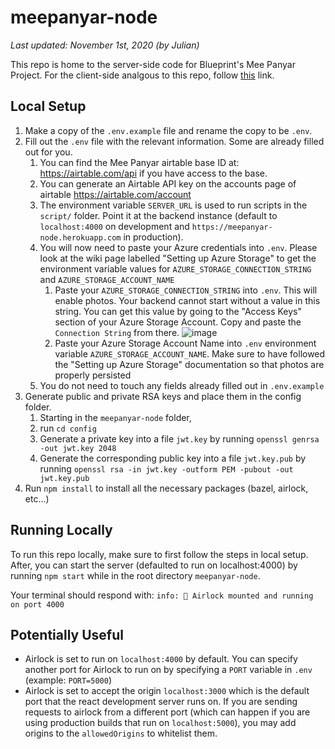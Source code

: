 # meepanyar-node

_Last updated: November 1st, 2020 (by Julian)_

This repo is home to the server-side code for Blueprint's Mee Panyar Project. For the client-side analgous to this repo, follow [this](https://github.com/calblueprint/meepanyar) link.

## Local Setup
1. Make a copy of the `.env.example` file and rename the copy to be `.env`.
2. Fill out the `.env` file with the relevant information. Some are already filled out for you.
    1. You can find the Mee Panyar airtable base ID at: https://airtable.com/api if you have access to the base.
    2. You can generate an Airtable API key on the accounts page of airtable https://airtable.com/account
    3. The environment variable `SERVER_URL` is used to run scripts in the `script/` folder. Point it at the backend instance (default to `localhost:4000` on development and `https://meepanyar-node.herokuapp.com` in production).
    4. You will now need to paste your Azure credentials into `.env`. Please look at the wiki page labelled "Setting up Azure Storage" to get the environment variable values for `AZURE_STORAGE_CONNECTION_STRING` and `AZURE_STORAGE_ACCOUNT_NAME`
        1. Paste your `AZURE_STORAGE_CONNECTION_STRING` into `.env`. This will enable photos. Your backend cannot start without a value in this string. You can get this value by going to the "Access Keys" section of your Azure Storage Account. Copy and paste the `Connection String` from there.
       ![image](https://user-images.githubusercontent.com/35501399/117164765-c9030b00-ad79-11eb-880d-904dd013d427.png) 
        2. Paste your Azure Storage Account Name into `.env` environment variable `AZURE_STORAGE_ACCOUNT_NAME`. Make sure to have followed the "Setting up Azure Storage" documentation so that photos are properly persisted
    6. You do not need to touch any fields already filled out in `.env.example`
3. Generate public and private RSA keys and place them in the config folder.
    1. Starting in the `meepanyar-node` folder, 
    2. run `cd config`
    3. Generate a private key into a file `jwt.key` by running `openssl genrsa -out jwt.key 2048` 
    4. Generate the corresponding public key into a file `jwt.key.pub` by running `openssl rsa -in jwt.key -outform PEM -pubout -out jwt.key.pub`
4. Run `npm install` to install all the necessary packages (bazel, airlock, etc...)

## Running Locally

To run this repo locally, make sure to first follow the steps in local setup. After, you can start the server (defaulted to run on localhost:4000) by running `npm start` while in the root directory `meepanyar-node`.

Your terminal should respond with: `info: 🚀 Airlock mounted and running on port 4000`

## Potentially Useful
- Airlock is set to run on `localhost:4000` by default. You can specify another port for Airlock to run on by specifying a `PORT` variable in `.env` (example: `PORT=5000`)
- Airlock is set to accept the origin `localhost:3000` which is the default port that the react development server runs on. If you are sending requests to airlock from a different port (which can happen if you are using production builds that run on `localhost:5000`), you may add origins to the `allowedOrigins` to whitelist them.
